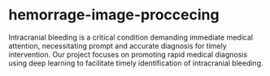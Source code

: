 # hemorrage-image-proccecing
 Intracranial bleeding is a critical condition demanding immediate medical attention, necessitating prompt and accurate diagnosis for timely intervention. Our project focuses on promoting rapid medical diagnosis using deep learning to facilitate timely identification of intracranial bleeding.
